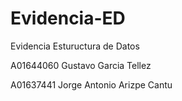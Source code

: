 # Evidencia-ED
Evidencia Estuructura de Datos

A01644060
Gustavo Garcia Tellez

A01637441
Jorge Antonio Arizpe Cantu